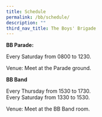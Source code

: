 ```yaml
---
title: Schedule
permalink: /bb/schedule/
description: ""
third_nav_title: The Boys' Brigade
---
```

**BB Parade:**

Every Saturday from 0800 to 1230.

Venue: Meet at the Parade ground.

**BB Band**

Every Thursday from 1530 to 1730.  
Every Saturday from 1330 to 1530.

Venue: Meet at the BB Band room.